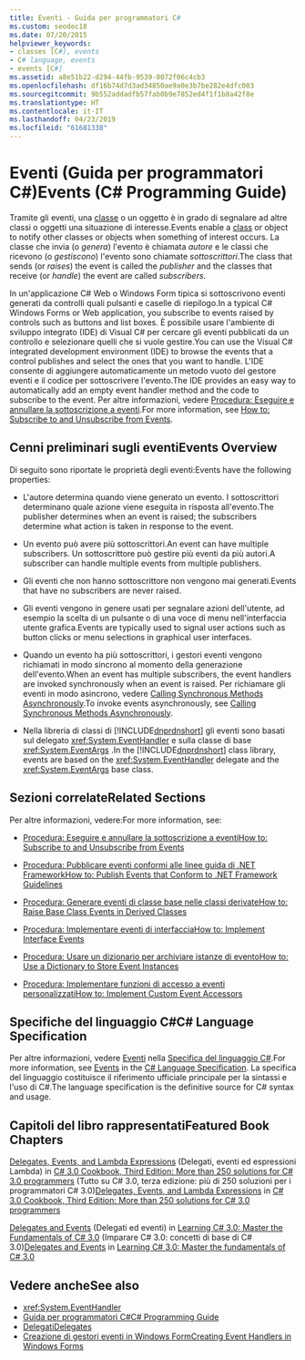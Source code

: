 ```yaml
---
title: Eventi - Guida per programmatori C#
ms.custom: seodec18
ms.date: 07/20/2015
helpviewer_keywords:
- classes [C#], events
- C# language, events
- events [C#]
ms.assetid: a8e51b22-d294-44fb-9539-0072f06c4cb3
ms.openlocfilehash: df16b74d7d3ad34850ae9a0e3b7be282e4dfc003
ms.sourcegitcommit: 9b552addadfb57fab0b9e7852ed4f1f1b8a42f8e
ms.translationtype: HT
ms.contentlocale: it-IT
ms.lasthandoff: 04/23/2019
ms.locfileid: "61681338"
---
```

# <a name="events-c-programming-guide"></a><span data-ttu-id="76e30-102">Eventi (Guida per programmatori C#)</span><span class="sxs-lookup"><span data-stu-id="76e30-102">Events (C# Programming Guide)</span></span>
<span data-ttu-id="76e30-103">Tramite gli eventi, una [classe](../../../csharp/language-reference/keywords/class.md) o un oggetto è in grado di segnalare ad altre classi o oggetti una situazione di interesse.</span><span class="sxs-lookup"><span data-stu-id="76e30-103">Events enable a [class](../../../csharp/language-reference/keywords/class.md) or object to notify other classes or objects when something of interest occurs.</span></span> <span data-ttu-id="76e30-104">La classe che invia (o *genera*) l'evento è chiamata *autore* e le classi che ricevono (o *gestiscono*) l'evento sono chiamate *sottoscrittori*.</span><span class="sxs-lookup"><span data-stu-id="76e30-104">The class that sends (or *raises*) the event is called the *publisher* and the classes that receive (or *handle*) the event are called *subscribers*.</span></span>  
  
 <span data-ttu-id="76e30-105">In un'applicazione C# Web o Windows Form tipica si sottoscrivono eventi generati da controlli quali pulsanti e caselle di riepilogo.</span><span class="sxs-lookup"><span data-stu-id="76e30-105">In a typical C# Windows Forms or Web application, you subscribe to events raised by controls such as buttons and list boxes.</span></span> <span data-ttu-id="76e30-106">È possibile usare l'ambiente di sviluppo integrato (IDE) di Visual C# per cercare gli eventi pubblicati da un controllo e selezionare quelli che si vuole gestire.</span><span class="sxs-lookup"><span data-stu-id="76e30-106">You can use the Visual C# integrated development environment (IDE) to browse the events that a control publishes and select the ones that you want to handle.</span></span> <span data-ttu-id="76e30-107">L'IDE consente di aggiungere automaticamente un metodo vuoto del gestore eventi e il codice per sottoscrivere l'evento.</span><span class="sxs-lookup"><span data-stu-id="76e30-107">The IDE provides an easy way to automatically add an empty event handler method and the code to subscribe to the event.</span></span> <span data-ttu-id="76e30-108">Per altre informazioni, vedere [Procedura: Eseguire e annullare la sottoscrizione a eventi](../../../csharp/programming-guide/events/how-to-subscribe-to-and-unsubscribe-from-events.md).</span><span class="sxs-lookup"><span data-stu-id="76e30-108">For more information, see [How to: Subscribe to and Unsubscribe from Events](../../../csharp/programming-guide/events/how-to-subscribe-to-and-unsubscribe-from-events.md).</span></span>  
  
## <a name="events-overview"></a><span data-ttu-id="76e30-109">Cenni preliminari sugli eventi</span><span class="sxs-lookup"><span data-stu-id="76e30-109">Events Overview</span></span>  
 <span data-ttu-id="76e30-110">Di seguito sono riportate le proprietà degli eventi:</span><span class="sxs-lookup"><span data-stu-id="76e30-110">Events have the following properties:</span></span>  
  
-   <span data-ttu-id="76e30-111">L'autore determina quando viene generato un evento. I sottoscrittori determinano quale azione viene eseguita in risposta all'evento.</span><span class="sxs-lookup"><span data-stu-id="76e30-111">The publisher determines when an event is raised; the subscribers determine what action is taken in response to the event.</span></span>  
  
-   <span data-ttu-id="76e30-112">Un evento può avere più sottoscrittori.</span><span class="sxs-lookup"><span data-stu-id="76e30-112">An event can have multiple subscribers.</span></span> <span data-ttu-id="76e30-113">Un sottoscrittore può gestire più eventi da più autori.</span><span class="sxs-lookup"><span data-stu-id="76e30-113">A subscriber can handle multiple events from multiple publishers.</span></span>  
  
-   <span data-ttu-id="76e30-114">Gli eventi che non hanno sottoscrittore non vengono mai generati.</span><span class="sxs-lookup"><span data-stu-id="76e30-114">Events that have no subscribers are never raised.</span></span>  
  
-   <span data-ttu-id="76e30-115">Gli eventi vengono in genere usati per segnalare azioni dell'utente, ad esempio la scelta di un pulsante o di una voce di menu nell'interfaccia utente grafica.</span><span class="sxs-lookup"><span data-stu-id="76e30-115">Events are typically used to signal user actions such as button clicks or menu selections in graphical user interfaces.</span></span>  
  
-   <span data-ttu-id="76e30-116">Quando un evento ha più sottoscrittori, i gestori eventi vengono richiamati in modo sincrono al momento della generazione dell'evento.</span><span class="sxs-lookup"><span data-stu-id="76e30-116">When an event has multiple subscribers, the event handlers are invoked synchronously when an event is raised.</span></span> <span data-ttu-id="76e30-117">Per richiamare gli eventi in modo asincrono, vedere [Calling Synchronous Methods Asynchronously](../../../../docs/standard/asynchronous-programming-patterns/calling-synchronous-methods-asynchronously.md).</span><span class="sxs-lookup"><span data-stu-id="76e30-117">To invoke events asynchronously, see [Calling Synchronous Methods Asynchronously](../../../../docs/standard/asynchronous-programming-patterns/calling-synchronous-methods-asynchronously.md).</span></span>  
  
-   <span data-ttu-id="76e30-118">Nella libreria di classi di [!INCLUDE[dnprdnshort](~/includes/dnprdnshort-md.md)] gli eventi sono basati sul delegato <xref:System.EventHandler> e sulla classe di base <xref:System.EventArgs> .</span><span class="sxs-lookup"><span data-stu-id="76e30-118">In the [!INCLUDE[dnprdnshort](~/includes/dnprdnshort-md.md)] class library, events are based on the <xref:System.EventHandler> delegate and the <xref:System.EventArgs> base class.</span></span>  
  
## <a name="related-sections"></a><span data-ttu-id="76e30-119">Sezioni correlate</span><span class="sxs-lookup"><span data-stu-id="76e30-119">Related Sections</span></span>  
 <span data-ttu-id="76e30-120">Per altre informazioni, vedere:</span><span class="sxs-lookup"><span data-stu-id="76e30-120">For more information, see:</span></span>  
  
-   [<span data-ttu-id="76e30-121">Procedura: Eseguire e annullare la sottoscrizione a eventi</span><span class="sxs-lookup"><span data-stu-id="76e30-121">How to: Subscribe to and Unsubscribe from Events</span></span>](../../../csharp/programming-guide/events/how-to-subscribe-to-and-unsubscribe-from-events.md)  
  
-   [<span data-ttu-id="76e30-122">Procedura: Pubblicare eventi conformi alle linee guida di .NET Framework</span><span class="sxs-lookup"><span data-stu-id="76e30-122">How to: Publish Events that Conform to .NET Framework Guidelines</span></span>](../../../csharp/programming-guide/events/how-to-publish-events-that-conform-to-net-framework-guidelines.md)  
  
-   [<span data-ttu-id="76e30-123">Procedura: Generare eventi di classe base nelle classi derivate</span><span class="sxs-lookup"><span data-stu-id="76e30-123">How to: Raise Base Class Events in Derived Classes</span></span>](../../../csharp/programming-guide/events/how-to-raise-base-class-events-in-derived-classes.md)  
  
-   [<span data-ttu-id="76e30-124">Procedura:  Implementare eventi di interfaccia</span><span class="sxs-lookup"><span data-stu-id="76e30-124">How to:  Implement Interface Events</span></span>](../../../csharp/programming-guide/events/how-to-implement-interface-events.md)  
  
-   [<span data-ttu-id="76e30-125">Procedura: Usare un dizionario per archiviare istanze di evento</span><span class="sxs-lookup"><span data-stu-id="76e30-125">How to: Use a Dictionary to Store Event Instances</span></span>](../../../csharp/programming-guide/events/how-to-use-a-dictionary-to-store-event-instances.md)  
  
-   [<span data-ttu-id="76e30-126">Procedura: Implementare funzioni di accesso a eventi personalizzati</span><span class="sxs-lookup"><span data-stu-id="76e30-126">How to: Implement Custom Event Accessors</span></span>](../../../csharp/programming-guide/events/how-to-implement-custom-event-accessors.md)  
  
## <a name="c-language-specification"></a><span data-ttu-id="76e30-127">Specifiche del linguaggio C#</span><span class="sxs-lookup"><span data-stu-id="76e30-127">C# Language Specification</span></span>  

<span data-ttu-id="76e30-128">Per altre informazioni, vedere [Eventi](~/_csharplang/spec/classes.md#events) nella [Specifica del linguaggio C#](../../language-reference/language-specification/index.md).</span><span class="sxs-lookup"><span data-stu-id="76e30-128">For more information, see [Events](~/_csharplang/spec/classes.md#events) in the [C# Language Specification](../../language-reference/language-specification/index.md).</span></span> <span data-ttu-id="76e30-129">La specifica del linguaggio costituisce il riferimento ufficiale principale per la sintassi e l'uso di C#.</span><span class="sxs-lookup"><span data-stu-id="76e30-129">The language specification is the definitive source for C# syntax and usage.</span></span>
  
## <a name="featured-book-chapters"></a><span data-ttu-id="76e30-130">Capitoli del libro rappresentati</span><span class="sxs-lookup"><span data-stu-id="76e30-130">Featured Book Chapters</span></span>  
 <span data-ttu-id="76e30-131">[Delegates, Events, and Lambda Expressions](https://docs.microsoft.com/previous-versions/visualstudio/visual-studio-2008/ff518994%28v=orm.10%29) (Delegati, eventi ed espressioni Lambda) in [C# 3.0 Cookbook, Third Edition: More than 250 solutions for C# 3.0 programmers](https://docs.microsoft.com/previous-versions/visualstudio/visual-studio-2008/ff518995%28v=orm.10%29) (Tutto su C# 3.0, terza edizione: più di 250 soluzioni per i programmatori C# 3.0)</span><span class="sxs-lookup"><span data-stu-id="76e30-131">[Delegates, Events, and Lambda Expressions](https://docs.microsoft.com/previous-versions/visualstudio/visual-studio-2008/ff518994%28v=orm.10%29) in [C# 3.0 Cookbook, Third Edition: More than 250 solutions for C# 3.0 programmers](https://docs.microsoft.com/previous-versions/visualstudio/visual-studio-2008/ff518995%28v=orm.10%29)</span></span>  
  
 <span data-ttu-id="76e30-132">[Delegates and Events](https://docs.microsoft.com/previous-versions/visualstudio/visual-studio-2008/ff652490%28v=orm.10%29) (Delegati ed eventi) in [Learning C# 3.0: Master the Fundamentals of C# 3.0](https://docs.microsoft.com/previous-versions/visualstudio/visual-studio-2008/ff652493%28v=orm.10%29) (Imparare C# 3.0: concetti di base di C# 3.0)</span><span class="sxs-lookup"><span data-stu-id="76e30-132">[Delegates and Events](https://docs.microsoft.com/previous-versions/visualstudio/visual-studio-2008/ff652490%28v=orm.10%29) in [Learning C# 3.0: Master the fundamentals of C# 3.0](https://docs.microsoft.com/previous-versions/visualstudio/visual-studio-2008/ff652493%28v=orm.10%29)</span></span>  
  
## <a name="see-also"></a><span data-ttu-id="76e30-133">Vedere anche</span><span class="sxs-lookup"><span data-stu-id="76e30-133">See also</span></span>

- <xref:System.EventHandler>
- [<span data-ttu-id="76e30-134">Guida per programmatori C#</span><span class="sxs-lookup"><span data-stu-id="76e30-134">C# Programming Guide</span></span>](../../../csharp/programming-guide/index.md)
- [<span data-ttu-id="76e30-135">Delegati</span><span class="sxs-lookup"><span data-stu-id="76e30-135">Delegates</span></span>](../../../csharp/programming-guide/delegates/index.md)
- [<span data-ttu-id="76e30-136">Creazione di gestori eventi in Windows Form</span><span class="sxs-lookup"><span data-stu-id="76e30-136">Creating Event Handlers in Windows Forms</span></span>](../../../../docs/framework/winforms/creating-event-handlers-in-windows-forms.md)

